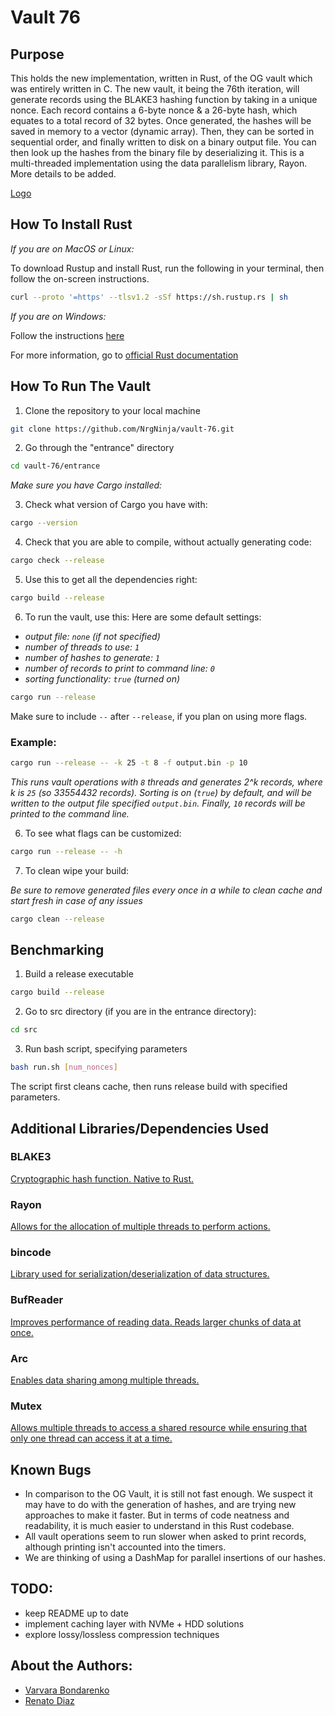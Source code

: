 # Vault 76
## Purpose

This holds the new implementation, written in Rust, of the OG vault which was entirely written in C. The new vault, it being the 76th iteration, will generate records using the BLAKE3 hashing function by taking in a unique nonce. Each record contains a 6-byte nonce & a 26-byte hash, which equates to a total record of 32 bytes. Once generated, the hashes will be saved in memory to a vector (dynamic array). Then, they can be sorted in sequential order, and finally written to disk on a binary output file. You can then look up the hashes from the binary file by deserializing it. This is a multi-threaded implementation using the data parallelism library, Rayon. More details to be added.

[Logo](https://drive.google.com/file/d/13utk5G9_SNyEJShodPVpur2Xc5J6A6EU/view?usp=sharing)

## How To Install Rust
*If you are on MacOS or Linux:*

To download Rustup and install Rust, run the following in your terminal, then follow the on-screen instructions.

```bash
curl --proto '=https' --tlsv1.2 -sSf https://sh.rustup.rs | sh
```

*If you are on Windows:*

Follow the instructions [here](https://www.rust-lang.org/tools/install)

For more information, go to [official Rust documentation](https://doc.rust-lang.org/book/ch01-01-installation.html)

## How To Run The Vault
1. Clone the repository to your local machine
```bash
git clone https://github.com/NrgNinja/vault-76.git
```
2. Go through the "entrance" directory
```bash
cd vault-76/entrance
```
*Make sure you have Cargo installed:*

3. Check what version of Cargo you have with:
```bash
cargo --version
```

4. Check that you are able to compile, without actually generating code:
```bash
cargo check --release
```

5. Use this to get all the dependencies right:
```bash
cargo build --release
```
6. To run the vault, use this:
Here are some default settings:
* *output file: `none` (if not specified)*
* *number of threads to use: `1`*
* *number of hashes to generate: `1`* 
* *number of records to print to command line: `0`*
* *sorting functionality: `true` (turned on)*
```bash
cargo run --release
```
Make sure to include `--` after `--release`, if you plan on using more flags.

### Example:
```bash
cargo run --release -- -k 25 -t 8 -f output.bin -p 10
```
*This runs vault operations with `8` threads and generates 2^k records, where k is `25` (so 33554432  records). Sorting is on (`true`) by default, and will be written to the output file specified `output.bin`. Finally, `10` records will be printed to the command line.*

6. To see what flags can be customized:
```bash
cargo run --release -- -h
```

7. To clean wipe your build:

*Be sure to remove generated files every once in a while to clean cache and start fresh in case of any issues*
```bash
cargo clean --release
```

## Benchmarking
1. Build a release executable
```bash
cargo build --release
```
2. Go to src directory (if you are in the entrance directory):
```bash
cd src
```
3. Run bash script, specifying parameters
```bash
bash run.sh [num_nonces]
```
The script first cleans cache, then runs release build with specified parameters. 


## Additional Libraries/Dependencies Used 
### BLAKE3
[Cryptographic hash function. Native to Rust.](https://github.com/BLAKE3-team/BLAKE3) 

### Rayon
[Allows for the allocation of multiple threads to perform actions.](https://github.com/rayon-rs/rayon)

### bincode
[Library used for serialization/deserialization of data structures.](https://github.com/bincode-org/bincode)

### BufReader
[Improves performance of reading data. Reads larger chunks of data at once.](https://doc.rust-lang.org/std/io/struct.BufReader.html) 

### Arc
[Enables data sharing among multiple threads.](https://doc.rust-lang.org/std/sync/struct.Arc.html)

### Mutex
[Allows multiple threads to access a shared resource while ensuring that only one thread can access it at a time.](https://doc.rust-lang.org/std/sync/struct.Mutex.html)

## Known Bugs
* In comparison to the OG Vault, it is still not fast enough. We suspect it may have to do with the generation of hashes, and are trying new approaches to make it faster. But in terms of code neatness and readability, it is much easier to understand in this Rust codebase.
* All vault operations seem to run slower when asked to print records, although printing isn't accounted into the timers. 
* We are thinking of using a DashMap for parallel insertions of our hashes. 

## TODO:
* keep README up to date 
* implement caching layer with NVMe + HDD solutions
* explore lossy/lossless compression techniques

## About the Authors:
* [Varvara Bondarenko](varvara.bondarenko14@gmail.com) 
* [Renato Diaz](https://www.linkedin.com/in/renato-diaz/)
